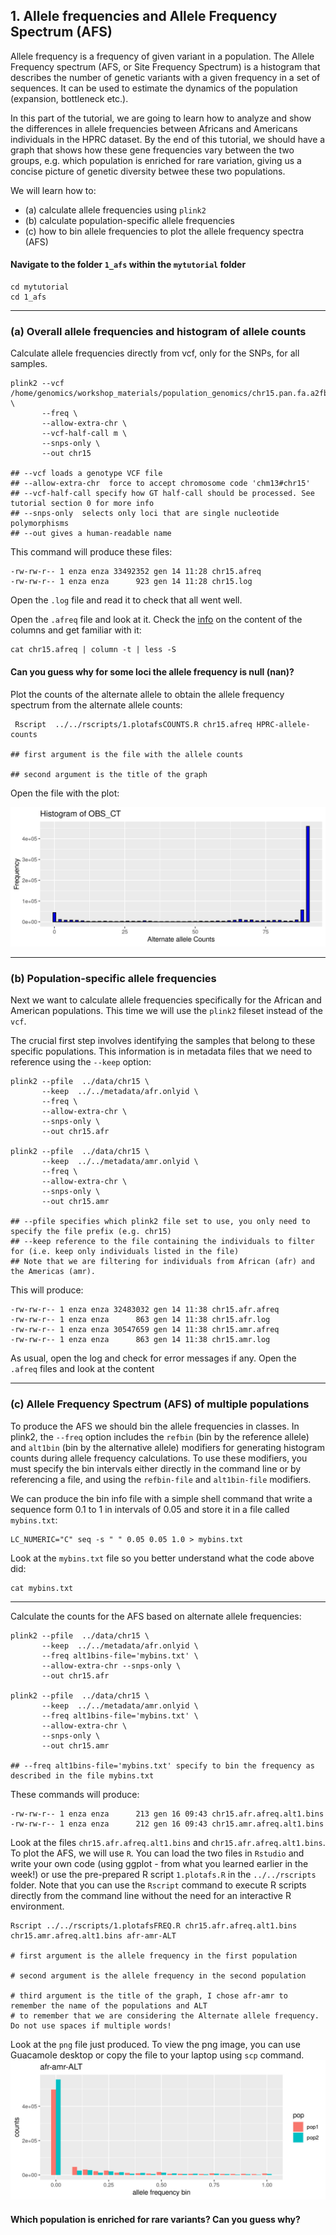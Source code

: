 ## 1. Allele frequencies and Allele Frequency Spectrum (AFS) 
Allele frequency is a frequency of given variant in a population. The Allele Frequency spectrum (AFS, or Site Frequency Spectrum) is a histogram that describes the number of genetic variants with a given frequency in a set of sequences. It can be used to estimate the dynamics of the population (expansion, bottleneck etc.).

In this part of the tutorial, we are going to learn how to analyze and show the differences in allele frequencies between Africans and Americans individuals in the HPRC dataset. By the end of this tutorial, we should have a graph that shows how these gene frequencies vary between the two groups, e.g. which population is enriched for rare variation, giving us a concise picture of genetic diversity betwee these two populations.

We will learn how to: 
- (a) calculate allele frequencies using `plink2` 
- (b) calculate population-specific allele frequencies
- (c) how to bin allele frequencies to plot the allele frequency spectra (AFS)


#### Navigate to the folder `1_afs` within the `mytutorial` folder 

```shell
cd mytutorial
cd 1_afs
```

***
### (a) Overall allele frequencies and histogram of allele counts 
Calculate allele frequencies directly from vcf, only for the SNPs, for all samples.

``` shell
plink2 --vcf /home/genomics/workshop_materials/population_genomics/chr15.pan.fa.a2fb268.4030258.6a1ecc2.smooth.reliable.vcf.gz \
       --freq \
       --allow-extra-chr \
       --vcf-half-call m \
       --snps-only \
       --out chr15

## --vcf loads a genotype VCF file
## --allow-extra-chr  force to accept chromosome code 'chm13#chr15'
## --vcf-half-call specify how GT half-call should be processed. See tutorial section 0 for more info
## --snps-only  selects only loci that are single nucleotide polymorphisms 
## --out gives a human-readable name 

```

This command will produce these files: 

```shell
-rw-rw-r-- 1 enza enza 33492352 gen 14 11:28 chr15.afreq
-rw-rw-r-- 1 enza enza      923 gen 14 11:28 chr15.log
```

Open the `.log` file  and read it to check that all went well. 

Open the `.afreq` file and look at it. Check the [info](https://www.cog-genomics.org/plink/2.0/formats#afreq) on the content of the columns and get familiar with it:  

```shell 
cat chr15.afreq | column -t | less -S 
```

####  Can you guess why for some loci the allele frequency is null (nan)? 

Plot the counts of the alternate allele to obtain the allele frequency spectrum from the alternate allele counts: 

```shell 
 Rscript  ../../rscripts/1.plotafsCOUNTS.R chr15.afreq HPRC-allele-counts

## first argument is the file with the allele counts 

## second argument is the title of the graph
```
Open the file with the plot: 

![afscount](../img/HPRC-allele-countsCOUNTS.png)

***
### (b) Population-specific allele frequencies 
Next we want to calculate allele frequencies specifically for the African and American populations. This time we will use the `plink2` fileset instead of the `vcf`. 

The crucial first step involves identifying the samples that belong to these specific populations. This information is in metadata files that we need to reference using the `--keep` option:  

```shell
plink2 --pfile  ../data/chr15 \
       --keep  ../../metadata/afr.onlyid \
       --freq \
       --allow-extra-chr \
       --snps-only \
       --out chr15.afr 

plink2 --pfile  ../data/chr15 \
       --keep  ../../metadata/amr.onlyid \
       --freq \
       --allow-extra-chr \
       --snps-only \
       --out chr15.amr 

## --pfile specifies which plink2 file set to use, you only need to specify the file prefix (e.g. chr15) 
## --keep reference to the file containing the individuals to filter for (i.e. keep only individuals listed in the file)
## Note that we are filtering for individuals from African (afr) and the Americas (amr).
```

This will produce: 
```shell
-rw-rw-r-- 1 enza enza 32483032 gen 14 11:38 chr15.afr.afreq
-rw-rw-r-- 1 enza enza      863 gen 14 11:38 chr15.afr.log
-rw-rw-r-- 1 enza enza 30547659 gen 14 11:38 chr15.amr.afreq
-rw-rw-r-- 1 enza enza      863 gen 14 11:38 chr15.amr.log

```

As usual, open the log and check for error messages if any. 
Open the `.afreq` files and look at the content
 
***
### (c) Allele Frequency Spectrum (AFS) of multiple populations 
To produce the AFS we should bin the allele frequencies in classes. In plink2, the `--freq` option includes the `refbin` (bin by the reference allele) and `alt1bin` (bin by the alternative allele) modifiers for generating histogram counts during allele frequency calculations. To use these modifiers, you must specify the bin intervals either directly in the command line or by referencing a file, and using the `refbin-file` and `alt1bin-file` modifiers. 

We can produce the bin info file with a simple shell command that write a sequence form 0.1 to 1 in intervals of 0.05 and store it in a file called `mybins.txt`: 
 
```shell
LC_NUMERIC="C" seq -s " " 0.05 0.05 1.0 > mybins.txt
````

Look at the `mybins.txt` file so you better understand what the code above did:

```shell
cat mybins.txt 
```

***
Calculate the counts for the AFS based on alternate allele frequencies:  

```shell
plink2 --pfile  ../data/chr15 \
       --keep  ../../metadata/afr.onlyid \
       --freq alt1bins-file='mybins.txt' \
       --allow-extra-chr --snps-only \
       --out chr15.afr

plink2 --pfile  ../data/chr15 \
       --keep  ../../metadata/amr.onlyid \
       --freq alt1bins-file='mybins.txt' \
       --allow-extra-chr \
       --snps-only \
       --out chr15.amr

## --freq alt1bins-file='mybins.txt' specify to bin the frequency as described in the file mybins.txt 

```
These commands will produce:

```shell 
-rw-rw-r-- 1 enza enza      213 gen 16 09:43 chr15.afr.afreq.alt1.bins
-rw-rw-r-- 1 enza enza      212 gen 16 09:43 chr15.amr.afreq.alt1.bins
```

Look at the files `chr15.afr.afreq.alt1.bins` and `chr15.afr.afreq.alt1.bins`. To plot the AFS, we will use `R`. You can load the two files in `Rstudio` and write your own code (using ggplot - from what you learned earlier in the week!) or use the pre-prepared R script `1.plotafs.R` in the `../../rscripts` folder. Note that you can use the `Rscript` command to execute R scripts directly from the command line without the need for an interactive R environment.

```shell
Rscript ../../rscripts/1.plotafsFREQ.R chr15.afr.afreq.alt1.bins chr15.amr.afreq.alt1.bins afr-amr-ALT

# first argument is the allele frequency in the first population 

# second argument is the allele frequency in the second population 

# third argument is the title of the graph, I chose afr-amr to remember the name of the populations and ALT
# to remember that we are considering the Alternate allele frequency. Do not use spaces if multiple words! 

```

Look at the `png` file just produced. To view the png image, you can use Guacamole desktop or copy the file to your laptop using `scp` command.
![afs](../img/afr-amr-ALT.png)


#### Which population is enriched for rare variants? Can you guess why? 
